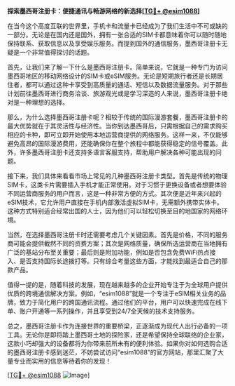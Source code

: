 **探索墨西哥注册卡：便捷通讯与畅游网络的新选择[[TG💪+ @esim1088](https://t.me/s/esim1088)]**

在当今这个高度互联的世界里，手机卡和流量卡已经成为了我们生活中不可或缺的一部分。无论是在国内还是国外，拥有一张合适的SIM卡都意味着你可以随时随地保持联系、获取信息以及享受娱乐服务。而提到国外的通信服务，墨西哥注册卡无疑是一个非常值得探讨的话题。

首先，让我们来了解一下什么是墨西哥注册卡。简单来说，它就是一种专门为访问墨西哥地区的移动网络设计的SIM卡或eSIM服务。无论是短期旅行者还是长期居住者，都可以通过这种卡享受到高质量的通话、短信以及数据流量服务。对于那些计划前往墨西哥进行商务洽谈、旅游观光或是学习深造的人来说，墨西哥注册卡绝对是一种理想的选择。

那么，为什么选择墨西哥注册卡呢？相较于传统的国际漫游套餐，墨西哥注册卡的最大优势就在于其灵活性与经济性。当你到达墨西哥后，只需根据自己的需求购买相应的卡种，即可立即开始使用本地运营商提供的网络服务。这样一来，不仅能够避免高昂的国际漫游费用，还能确保你在整个旅程中都能获得稳定的信号覆盖。此外，许多墨西哥注册卡还支持多语言客服支持，帮助用户解决各种可能出现的问题。

接下来，我们具体来看看市场上常见的几种墨西哥注册卡类型。首先是传统的物理SIM卡，这类卡片需要插入手机才能正常使用。对于习惯于更换设备或者想要体验不同运营商服务的用户而言，这是一种非常方便的方式。其次便是近年来兴起的eSIM技术，它允许用户直接在手机内部激活虚拟SIM卡，无需额外携带实体卡。这种方式特别适合经常出国的人士，因为他们可以轻松切换至目的地国家的网络环境。

当然，在选择墨西哥注册卡时还需要考虑几个关键因素。首先是价格，不同的服务商可能会提供截然不同的资费方案；其次是网络质量，确保所选运营商在当地拥有广泛的基站分布至关重要；最后则是附加功能，例如是否包含免费WiFi热点接入、是否支持国际长途拨打等。只有综合考量这些方面，才能找到最适合自己的那款产品。

值得一提的是，随着科技的发展，现在越来越多的企业开始专注于为全球用户提供优质的跨境通信解决方案。例如，“esim1088”就是一个专注于eSIM相关业务的品牌，致力于简化用户的跨国通讯流程。通过他们的平台，用户可以快速完成在线下单、账户开通等一系列操作，并且享受到24/7全天候的技术支持服务。

总之，墨西哥注册卡作为连接世界的重要桥梁，正逐渐成为现代人出行必备的一项工具。无论你是即将踏上墨西哥土地的探险家，还是希望保持全球联络的企业家，这款小巧却强大的设备都将为你带来前所未有的便利体验。如果你对如何选购合适的墨西哥注册卡感到迷茫，不妨尝试访问“esim1088”的官方网站，那里汇聚了大量专业而实用的信息等待着你的发现！

[[TG💪+ @esim1088](https://t.me/s/esim1088) ![Image](https://i.postimg.cc/4NQfJmqS/Snipaste-2025-05-13-00-14-12.png)]